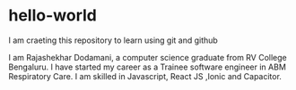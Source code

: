 # hello-world
I am craeting this repository to learn using git and github

I am Rajashekhar Dodamani, a computer science graduate from RV College Bengaluru.
I have started my career as a Trainee software engineer in ABM Respiratory Care.
I am skilled in Javascript, React JS ,Ionic and Capacitor.
